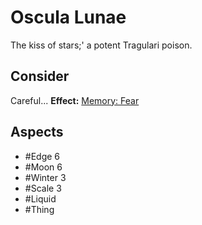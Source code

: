 # Oscula Lunae
The kiss of stars;' a potent Tragulari poison. 
## Consider
Careful...
**Effect:** [Memory: Fear](https://uadaf.theevilroot.xyz/rowenarium/element/mem.fear)
## Aspects
- #Edge 6
- #Moon 6
- #Winter 3
- #Scale 3
- #Liquid
 - #Thing
